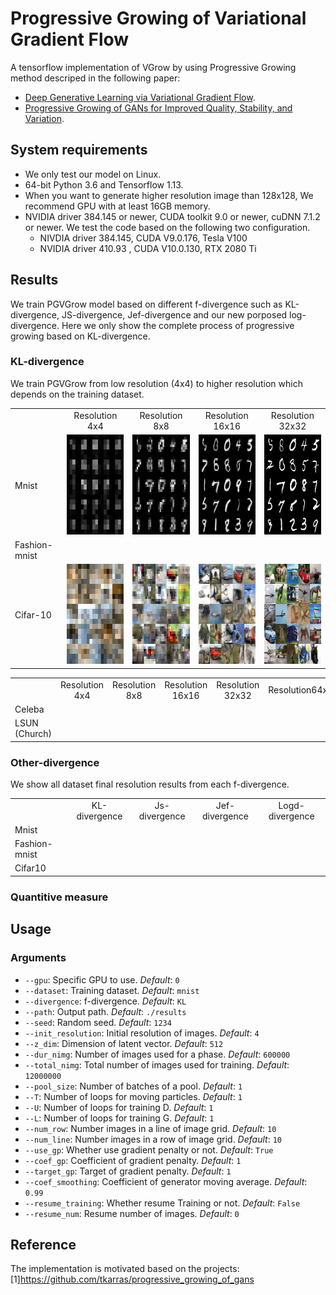 # Progressive Growing of Variational Gradient Flow
A tensorflow implementation of VGrow by using Progressive Growing method descriped in the following paper:
* [Deep Generative Learning via Variational Gradient Flow](https://arxiv.org/abs/1901.08469).
* [Progressive Growing of GANs for Improved Quality, Stability, and Variation](https://arxiv.org/abs/1710.10196).

## System requirements

* We only test our model on Linux. 
* 64-bit Python 3.6 and Tensorflow 1.13.
* When you want to generate higher resolution image than 128x128, We recommend GPU with at least 16GB memory.
* NVIDIA driver 384.145  or newer, CUDA toolkit 9.0 or newer, cuDNN 7.1.2 or newer. We test the code based on the following two configuration.
  * NIVDIA driver 384.145, CUDA V9.0.176, Tesla V100
  * NVIDIA driver 410.93 , CUDA V10.0.130, RTX 2080 Ti
  
## Results
We train PGVGrow model based on different f-divergence such as KL-divergence, JS-divergence, Jef-divergence and our new porposed log-divergence. Here we only show the complete process of progressive growing based on KL-divergence. 
### KL-divergence
We train PGVGrow from low resolution (4x4) to higher resolution which depends on the training dataset. 

<table align='center'>
<tr align='center'>
<td> </td>
<td> Resolution 4x4 </td>
<td> Resolution 8x8 </td>
<td> Resolution 16x16 </td>
<td> Resolution 32x32 </td>
</tr>
<tr>
<td> Mnist </td>
<td><img src = 'examples/mnist4.png' height = '160px'>
<td><img src = 'examples/mnist8.png' height = '160px'>
<td><img src = 'examples/mnist16.png' height = '160px'>
<td><img src = 'examples/mnist32.png' height = '160px'>
</tr>
<tr>
<td> Fashion-mnist </td>
<td><img src = '' height = '160px'>
<td><img src = '' height = '160px'>
<td><img src = '' height = '160px'>
<td><img src = '' height = '160px'>
</tr>
<tr>
<td> Cifar-10 </td>
<td><img src = 'examples/cifar4.png' height = '160px'>
<td><img src = 'examples/cifar8.png' height = '160px'>
<td><img src = 'examples/cifar16.png' height = '160px'>
<td><img src = 'examples/cifar32.png' height = '160px'>
</tr>
</table>


<table align='center'>
<tr align='center'>
<td> </td>
<td> Resolution 4x4 </td>
<td> Resolution 8x8 </td>
<td> Resolution 16x16 </td>
<td> Resolution 32x32 </td>
<td> Resolution64x64 </td>
</tr>
<tr>
<td> Celeba </td>
<td><img src = '' height = '160px'>
<td><img src = '' height = '160px'>
<td><img src = '' height = '160px'>
<td><img src = '' height = '160px'>
<td><img src = '' height = '160px'>
</tr>
<tr>
<td> LSUN (Church) </td>
<td><img src = '' height = '160px'>
<td><img src = '' height = '160px'>
<td><img src = '' height = '160px'>
<td><img src = '' height = '160px'>
<td><img src = '' height = '160px'>
</tr>
</table>

### Other-divergence
We show all dataset final resolution results from each f-divergence.

<table align='center'>
<tr align='center'>
<td> </td>
<td> KL-divergence </td>
<td> Js-divergence </td>
<td> Jef-divergence </td>
<td> Logd-divergence </td>
</tr>
<tr>
<td> Mnist </td>
<td><img src = '' height = '160px'>
<td><img src = '' height = '160px'>
<td><img src = '' height = '160px'>
<td><img src = '' height = '160px'>
</tr>
<tr>
<td> Fashion-mnist </td>
<td><img src = '' height = '190px'>
<td><img src = '' height = '190px'>
<td><img src = '' height = '190px'>
<td><img src = '' height = '190px'>
</tr>
<tr>
<td> Cifar10 </td>
<td><img src = '' height = '190px'>
<td><img src = '' height = '190px'>
<td><img src = '' height = '190px'>
<td><img src = '' height = '190px'>
</tr>
</table>

### Quantitive measure


## Usage 
### Arguments 
* `--gpu`: Specific GPU to use. *Default*: `0`
* `--dataset`: Training dataset. *Default*: `mnist`
* `--divergence`: f-divergence. *Default*: `KL`
* `--path`: Output path. *Default*: `./results`
* `--seed`: Random seed. *Default*: `1234`
* `--init_resolution`: Initial resolution of images. *Default*: `4`
* `--z_dim`: Dimension of latent vector. *Default*: `512`
* `--dur_nimg`: Number of images used for a phase. *Default*: `600000`
* `--total_nimg`: Total number of images used for training. *Default*: `12000000`
* `--pool_size`: Number of batches of a pool. *Default*: `1`
* `--T`: Number of loops for moving particles. *Default*: `1`
* `--U`: Number of loops for training D. *Default*: `1`
* `--L`: Number of loops for training G. *Default*: `1`
* `--num_row`: Number images in a line of image grid. *Default*: `10`
* `--num_line`: Number images in a row of image grid. *Default*: `10`
* `--use_gp`: Whether use gradient penalty or not. *Default*: `True`
* `--coef_gp`: Coefficient of gradient penalty. *Default*: `1`
* `--target_gp`: Target of gradient penalty. *Default*: `1`
* `--coef_smoothing`: Coefficient of generator moving average. *Default*: `0.99`
* `--resume_training`: Whether resume Training or not. *Default*: `False`
* `--resume_num`: Resume number of images. *Default*: `0`

## Reference
The implementation is motivated based on the projects:
[1]https://github.com/tkarras/progressive_growing_of_gans
